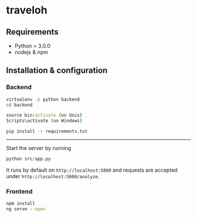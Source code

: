# traveloh
## Requirements
* Python > 3.0.0
* nodejs & npm
## Installation & configuration
### Backend
```cmd
virtualenv -p python backend
cd backend

source bin/activate (on Unix)
Scripts\activate (on Windows)

pip install -r requirements.txt
```
--- 
Start the server by running
```python
python src/app.py
```

It runs by default on `http://localhost:5000` and requests are accepted under `http://localhost:5000/analyze`.


### Frontend
```cmd
npm install
ng serve --open
```
